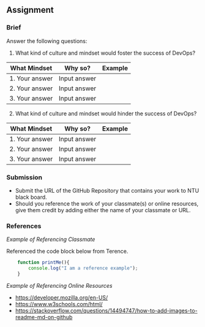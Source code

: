 ## Assignment

### Brief

Answer the following questions: 

1. What kind of culture and mindset would foster the success of DevOps?

|What Mindset|Why so?|Example|
|-|-|-|
|1. Your answer| Input answer|
|2. Your answer| Input answer|
|3. Your answer| Input answer|

2. What kind of culture and mindset would hinder the success of DevOps?

|What Mindset|Why so?|Example|
|-|-|-|
|1. Your answer| Input answer|
|2. Your answer| Input answer|
|3. Your answer| Input answer|

### Submission 

- Submit the URL of the GitHub Repository that contains your work to NTU black board.
- Should you reference the work of your classmate(s) or online resources, give them credit by adding either the name of your classmate or URL. 

### References

_Example of Referencing Classmate_

Referenced the code block below from Terence.
```js
    function printMe(){
        console.log("I am a reference example");
    }
```

_Example of Referencing Online Resources_

- https://developer.mozilla.org/en-US/
- https://www.w3schools.com/html/
- https://stackoverflow.com/questions/14494747/how-to-add-images-to-readme-md-on-github

